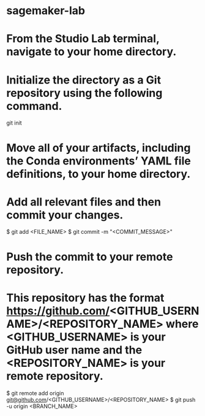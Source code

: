 # sagemaker-lab
# From the Studio Lab terminal, navigate to your home directory.

# Initialize the directory as a Git repository using the following command. 
git init

# Move all of your artifacts, including the Conda environments’ YAML file definitions, to your home directory.
# Add all relevant files and then commit your changes.

$ git add <FILE_NAME>
$ git commit -m "<COMMIT_MESSAGE>"

# Push the commit to your remote repository. 
# This repository has the format https://github.com/<GITHUB_USERNAME>/<REPOSITORY_NAME> where <GITHUB_USERNAME> is your GitHub user name and the <REPOSITORY_NAME> is your remote repository.

$ git remote add origin git@github.com/<GITHUB_USERNAME>/<REPOSITORY_NAME>
$ git push -u origin <BRANCH_NAME>
